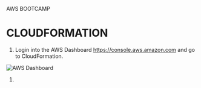 AWS BOOTCAMP

CLOUDFORMATION
===

1. Login into the AWS Dashboard https://console.aws.amazon.com and go to CloudFormation.

![AWS Dashboard](https://raw.github.com/paprins/aws-bootcamp/master/cloudformation/img/aws-dashboard.png)

1. 